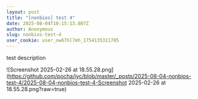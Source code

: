 ```yaml
---
layout: post
title: "[nonbios] test 4"
date: 2025-08-04T10:15:13.807Z
author: Anonymous
slug: nonbios-test-4
user_cookie: user_ow67hl7mh_1754135311705
---
```


test description


![Screenshot 2025-02-26 at 18.55.28.png](https://github.com/pocha/iyc/blob/master/_posts/2025-08-04-nonbios-test-4/2025-08-04-nonbios-test-4-Screenshot 2025-02-26 at 18.55.28.png?raw=true)
